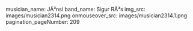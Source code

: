 musician_name: JÃ³nsi
band_name: Sigur RÃ³s
img_src: images/musician2314.png
onmouseover_src: images/musician2314.1.png
pagination_pageNumber: 209